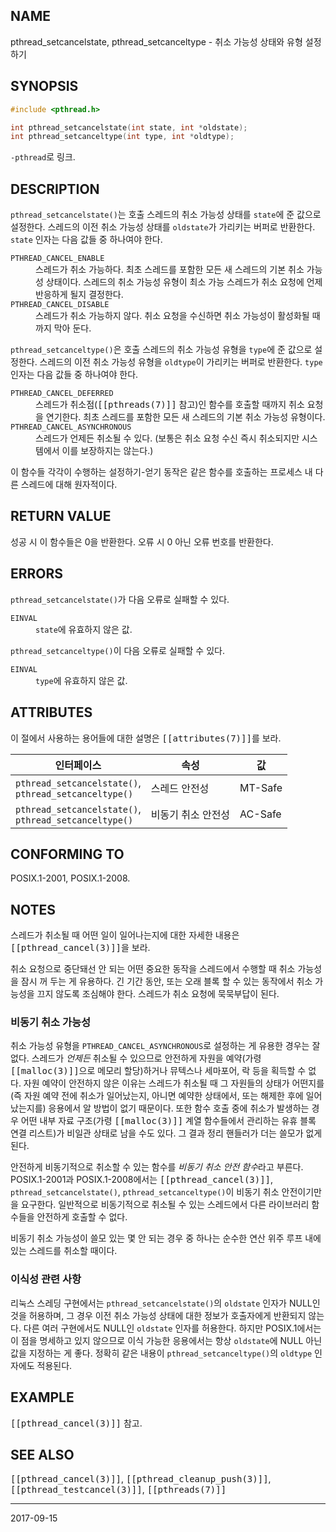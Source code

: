 ## NAME

pthread_setcancelstate, pthread_setcanceltype - 취소 가능성 상태와 유형 설정하기

## SYNOPSIS

```c
#include <pthread.h>

int pthread_setcancelstate(int state, int *oldstate);
int pthread_setcanceltype(int type, int *oldtype);
```

`-pthread`로 링크.

## DESCRIPTION

`pthread_setcancelstate()`는 호출 스레드의 취소 가능성 상태를 `state`에 준 값으로 설정한다. 스레드의 이전 취소 가능성 상태를 `oldstate`가 가리키는 버퍼로 반환한다. `state` 인자는 다음 값들 중 하나여야 한다.

<dl>
<dt><code>PTHREAD_CANCEL_ENABLE</code></dt>
<dd>스레드가 취소 가능하다. 최초 스레드를 포함한 모든 새 스레드의 기본 취소 가능성 상태이다. 스레드의 취소 가능성 유형이 최소 가능 스레드가 취소 요청에 언제 반응하게 될지 결정한다.</dd>

<dt><code>PTHREAD_CANCEL_DISABLE</code></dt>
<dd>스레드가 취소 가능하지 않다. 취소 요청을 수신하면 취소 가능성이 활성화될 때까지 막아 둔다.</dd>
</dl>

`pthread_setcanceltype()`은 호출 스레드의 취소 가능성 유형을 `type`에 준 값으로 설정한다. 스레드의 이전 취소 가능성 유형을 `oldtype`이 가리키는 버퍼로 반환한다. `type` 인자는 다음 값들 중 하나여야 한다.

<dl>
<dt><code>PTHREAD_CANCEL_DEFERRED</code></dt>
<dd>스레드가 취소점(<tt>[[pthreads(7)]]</tt> 참고)인 함수를 호출할 때까지 취소 요청을 연기한다. 최초 스레드를 포함한 모든 새 스레드의 기본 취소 가능성 유형이다.</dd>

<dt><code>PTHREAD_CANCEL_ASYNCHRONOUS</code></dt>
<dd>스레드가 언제든 취소될 수 있다. (보통은 취소 요청 수신 즉시 취소되지만 시스템에서 이를 보장하지는 않는다.)</dd>
</dl>

이 함수들 각각이 수행하는 설정하기-얻기 동작은 같은 함수를 호출하는 프로세스 내 다른 스레드에 대해 원자적이다.

## RETURN VALUE

성공 시 이 함수들은 0을 반환한다. 오류 시 0 아닌 오류 번호를 반환한다.

## ERRORS

`pthread_setcancelstate()`가 다음 오류로 실패할 수 있다.

<dl>
<dt><code>EINVAL</code></dt>
<dd><code>state</code>에 유효하지 않은 값.</dd>
</dl>

`pthread_setcanceltype()`이 다음 오류로 실패할 수 있다.

<dl>
<dt><code>EINVAL</code></dt>
<dd><code>type</code>에 유효하지 않은 값.</dd>
</dl>

## ATTRIBUTES

이 절에서 사용하는 용어들에 대한 설명은 <tt>[[attributes(7)]]</tt>를 보라.

| 인터페이스 | 속성 | 값 |
| --- | --- | --- |
| `pthread_setcancelstate()`,<br>`pthread_setcanceltype()` | 스레드 안전성 | MT-Safe |
| `pthread_setcancelstate()`,<br>`pthread_setcanceltype()` | 비동기 취소 안전성 | AC-Safe |

## CONFORMING TO

POSIX.1-2001, POSIX.1-2008.

## NOTES

스레드가 취소될 때 어떤 일이 일어나는지에 대한 자세한 내용은 <tt>[[pthread_cancel(3)]]</tt>을 보라.

취소 요청으로 중단돼선 안 되는 어떤 중요한 동작을 스레드에서 수행할 때 취소 가능성을 잠시 꺼 두는 게 유용하다. 긴 기간 동안, 또는 오래 블록 할 수 있는 동작에서 취소 가능성을  끄지 않도록 조심해야 한다. 스레드가 취소 요청에 묵묵부답이 된다.

### 비동기 취소 가능성

취소 가능성 유형을 `PTHREAD_CANCEL_ASYNCHRONOUS`로 설정하는 게 유용한 경우는 잘 없다. 스레드가 <em>언제든</em> 취소될 수 있으므로 안전하게 자원을 예약(가령 <tt>[[malloc(3)]]</tt>으로 메모리 할당)하거나 뮤텍스나 세마포어, 락 등을 획득할 수 없다. 자원 예약이 안전하지 않은 이유는 스레드가 취소될 때 그 자원들의 상태가 어떤지를 (즉 자원 예약 전에 취소가 일어났는지, 아니면 예약한 상태에서, 또는 해제한 후에 일어났는지를) 응용에서 알 방법이 없기 때문이다. 또한 함수 호출 중에 취소가 발생하는 경우 어떤 내부 자료 구조(가령 <tt>[[malloc(3)]]</tt> 계열 함수들에서 관리하는 유휴 블록 연결 리스트)가 비일관 상태로 남을 수도 있다. 그 결과 정리 핸들러가 더는 쓸모가 없게 된다.

안전하게 비동기적으로 취소할 수 있는 함수를 <em>비동기 취소 안전 함수</em>라고 부른다. POSIX.1-2001과 POSIX.1-2008에서는 <tt>[[pthread_cancel(3)]]</tt>, `pthread_setcancelstate()`, `pthread_setcanceltype()`이 비동기 취소 안전이기만을 요구한다. 일반적으로 비동기적으로 취소될 수 있는 스레드에서 다른 라이브러리 함수들을 안전하게 호출할 수 없다.

비동기 취소 가능성이 쓸모 있는 몇 안 되는 경우 중 하나는 순수한 연산 위주 루프 내에 있는 스레드를 취소할 때이다.

### 이식성 관련 사항

리눅스 스레딩 구현에서는 `pthread_setcancelstate()`의 `oldstate` 인자가 NULL인 것을 허용하며, 그 경우 이전 취소 가능성 상태에 대한 정보가 호출자에게 반환되지 않는다. 다른 여러 구현에서도 NULL인 `oldstate` 인자를 허용한다. 하지만 POSIX.1에서는 이 점을 명세하고 있지 않으므로 이식 가능한 응용에서는 항상 `oldstate`에 NULL 아닌 값을 지정하는 게 좋다. 정확히 같은 내용이 `pthread_setcanceltype()`의 `oldtype` 인자에도 적용된다.

## EXAMPLE

<tt>[[pthread_cancel(3)]]</tt> 참고.

## SEE ALSO

<tt>[[pthread_cancel(3)]]</tt>, <tt>[[pthread_cleanup_push(3)]]</tt>, <tt>[[pthread_testcancel(3)]]</tt>, <tt>[[pthreads(7)]]</tt>

----

2017-09-15
